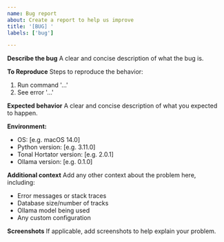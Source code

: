 ```yaml
---
name: Bug report
about: Create a report to help us improve
title: '[BUG] '
labels: ['bug']

---
```


**Describe the bug**
A clear and concise description of what the bug is.

**To Reproduce**
Steps to reproduce the behavior:
1. Run command '...'
2. See error '...'

**Expected behavior**
A clear and concise description of what you expected to happen.

**Environment:**
 - OS: [e.g. macOS 14.0]
 - Python version: [e.g. 3.11.0]
 - Tonal Hortator version: [e.g. 2.0.1]
 - Ollama version: [e.g. 0.1.0]

**Additional context**
Add any other context about the problem here, including:
- Error messages or stack traces
- Database size/number of tracks
- Ollama model being used
- Any custom configuration

**Screenshots**
If applicable, add screenshots to help explain your problem. 